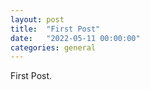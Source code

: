 ```yaml
---
layout: post
title:  "First Post"
date:   "2022-05-11 00:00:00"
categories: general
---
```


First Post.